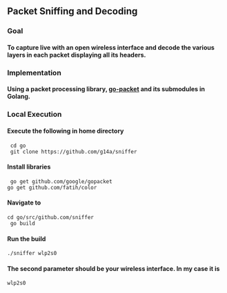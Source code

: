 
## Packet Sniffing and Decoding

### Goal

#### To capture live with an open wireless interface and decode the various layers in each packet displaying all its headers.

### Implementation

#### Using a packet processing library, [go-packet](https://github.com/google/gopacket) and its submodules in Golang.

### Local Execution

<h4> Execute the following in home directory</h4>

``` cd go```
<br />
``` git clone https://github.com/g14a/sniffer```

<h4>Install libraries</h4>

``` go get github.com/google/gopacket```
<br />
``` go get github.com/fatih/color ```

<h4> Navigate to </h4> 

``` cd go/src/github.com/sniffer ```
<br />
``` go build```

<h4> Run the build </h4>

``` ./sniffer wlp2s0 ```

<h4> The second parameter should be your wireless interface. In my case it is </h4>

``` wlp2s0 ```
